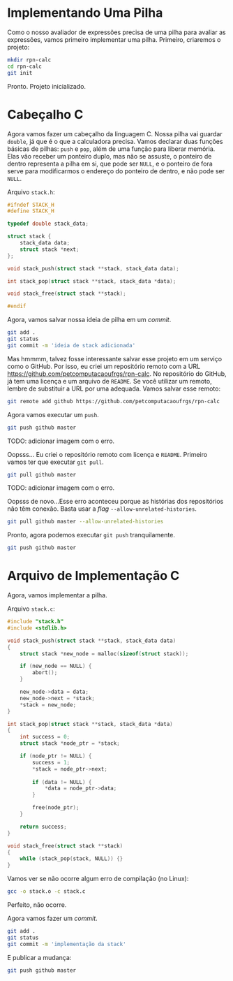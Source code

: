 # Implementando Uma Pilha

Como o nosso avaliador de expressões precisa de uma pilha para avaliar as
expressões, vamos primeiro implementar uma pilha. Primeiro, criaremos o projeto:

```sh
mkdir rpn-calc
cd rpn-calc
git init
```
Pronto. Projeto inicializado.

# Cabeçalho C

Agora vamos fazer um cabeçalho da linguagem C. Nossa pilha vai guardar `double`,
já que é o que a calculadora precisa. Vamos declarar duas funções básicas de
pilhas: `push` e `pop`, além de uma função para liberar memória. Elas vão
receber um ponteiro duplo, mas não se assuste, o ponteiro de dentro representa a
pilha em si, que pode ser `NULL`, e o ponteiro de fora serve para modificarmos o
endereço do ponteiro de dentro, e não pode ser `NULL`.

Arquivo `stack.h`:
```C
#ifndef STACK_H
#define STACK_H

typedef double stack_data;

struct stack {
    stack_data data;
    struct stack *next;
};

void stack_push(struct stack **stack, stack_data data);

int stack_pop(struct stack **stack, stack_data *data);

void stack_free(struct stack **stack);

#endif
```

Agora, vamos salvar nossa ideia de pilha em um _commit_.

```sh
git add .
git status
git commit -m 'ideia de stack adicionada'
```

Mas hmmmm, talvez fosse interessante salvar esse projeto em um serviço como o
GitHub. Por isso, eu criei um repositório remoto com a URL
<https://github.com/petcomputacaoufrgs/rpn-calc>. No repositório do GitHub, já
tem uma licença e um arquivo de `README`. Se você utilizar um remoto, lembre de
substituir a URL por uma adequada. Vamos salvar esse remoto:

```sh
git remote add github https://github.com/petcomputacaoufrgs/rpn-calc
```

Agora vamos executar um `push`.

```sh
git push github master
```

TODO: adicionar imagem com o erro.

Oopsss... Eu criei o repositório remoto com licença e `README`. Primeiro vamos
ter que executar `git pull`.

```sh
git pull github master
```

TODO: adicionar imagem com o erro.

Oopsss de novo...Esse erro aconteceu porque as histórias dos repositórios não
têm conexão. Basta usar a _flag_ `--allow-unrelated-histories`.

```sh
git pull github master --allow-unrelated-histories
```

Pronto, agora podemos executar `git push` tranquilamente.
```sh
git push github master
```

# Arquivo de Implementação C

Agora, vamos implementar a pilha.

Arquivo `stack.c`:

```C
#include "stack.h"
#include <stdlib.h>

void stack_push(struct stack **stack, stack_data data)
{
    struct stack *new_node = malloc(sizeof(struct stack));

    if (new_node == NULL) {
        abort();
    }

    new_node->data = data;
    new_node->next = *stack;
    *stack = new_node;
}

int stack_pop(struct stack **stack, stack_data *data)
{
    int success = 0;
    struct stack *node_ptr = *stack;

    if (node_ptr != NULL) {
        success = 1;
        *stack = node_ptr->next;
 
        if (data != NULL) {
            *data = node_ptr->data;
        }

        free(node_ptr);
    }

    return success;
}

void stack_free(struct stack **stack)
{
    while (stack_pop(stack, NULL)) {}
}
```

Vamos ver se não ocorre algum erro de compilação (no Linux):
```sh
gcc -o stack.o -c stack.c
```
Perfeito, não ocorre.

Agora vamos fazer um _commit_.
```sh
git add .
git status
git commit -m 'implementação da stack'
```

E publicar a mudança:
```sh
git push github master
```
